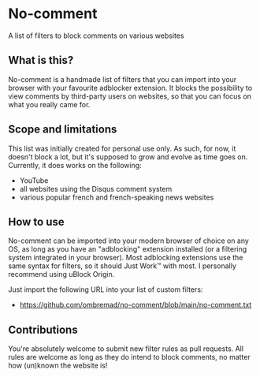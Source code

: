 # No-comment
A list of filters to block comments on various websites

## What is this?
No-comment is a handmade list of filters that you can import into your browser with your favourite adblocker extension. It blocks the possibility to view comments by third-party users on websites, so that you can focus on what you really came for.

## Scope and limitations
This list was initially created for personal use only. As such, for now, it doesn't block a lot, but it's supposed to grow and evolve as time goes on.
Currently, it does works on the following:
- YouTube
- all websites using the Disqus comment system
- various popular french and french-speaking news websites

## How to use

No-comment can be imported into your modern browser of choice on any OS, as long as you have an "adblocking" extension installed (or a filtering system integrated in your browser). Most adblocking extensions use the same syntax for filters, so it should Just Work™ with most. I personally recommend using uBlock Origin.

Just import the following URL into your list of custom filters:
- https://github.com/ombremad/no-comment/blob/main/no-comment.txt

## Contributions
You're absolutely welcome to submit new filter rules as pull requests. All rules are welcome as long as they do intend to block comments, no matter how (un)known the website is!
